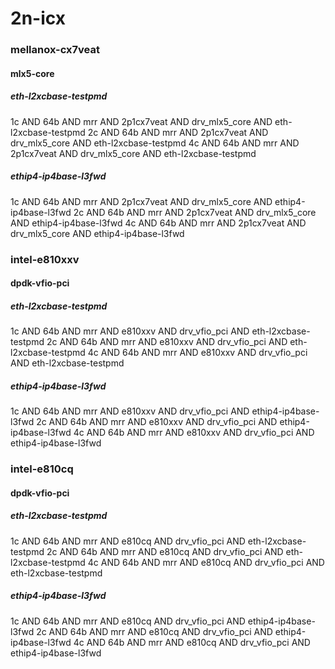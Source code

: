 # 2n-icx
### mellanox-cx7veat
#### mlx5-core
##### eth-l2xcbase-testpmd
1c AND 64b AND mrr AND 2p1cx7veat AND drv_mlx5_core AND eth-l2xcbase-testpmd
2c AND 64b AND mrr AND 2p1cx7veat AND drv_mlx5_core AND eth-l2xcbase-testpmd
4c AND 64b AND mrr AND 2p1cx7veat AND drv_mlx5_core AND eth-l2xcbase-testpmd
##### ethip4-ip4base-l3fwd
1c AND 64b AND mrr AND 2p1cx7veat AND drv_mlx5_core AND ethip4-ip4base-l3fwd
2c AND 64b AND mrr AND 2p1cx7veat AND drv_mlx5_core AND ethip4-ip4base-l3fwd
4c AND 64b AND mrr AND 2p1cx7veat AND drv_mlx5_core AND ethip4-ip4base-l3fwd
### intel-e810xxv
#### dpdk-vfio-pci
##### eth-l2xcbase-testpmd
1c AND 64b AND mrr AND e810xxv AND drv_vfio_pci AND eth-l2xcbase-testpmd
2c AND 64b AND mrr AND e810xxv AND drv_vfio_pci AND eth-l2xcbase-testpmd
4c AND 64b AND mrr AND e810xxv AND drv_vfio_pci AND eth-l2xcbase-testpmd
##### ethip4-ip4base-l3fwd
1c AND 64b AND mrr AND e810xxv AND drv_vfio_pci AND ethip4-ip4base-l3fwd
2c AND 64b AND mrr AND e810xxv AND drv_vfio_pci AND ethip4-ip4base-l3fwd
4c AND 64b AND mrr AND e810xxv AND drv_vfio_pci AND ethip4-ip4base-l3fwd
### intel-e810cq
#### dpdk-vfio-pci
##### eth-l2xcbase-testpmd
1c AND 64b AND mrr AND e810cq AND drv_vfio_pci AND eth-l2xcbase-testpmd
2c AND 64b AND mrr AND e810cq AND drv_vfio_pci AND eth-l2xcbase-testpmd
4c AND 64b AND mrr AND e810cq AND drv_vfio_pci AND eth-l2xcbase-testpmd
##### ethip4-ip4base-l3fwd
1c AND 64b AND mrr AND e810cq AND drv_vfio_pci AND ethip4-ip4base-l3fwd
2c AND 64b AND mrr AND e810cq AND drv_vfio_pci AND ethip4-ip4base-l3fwd
4c AND 64b AND mrr AND e810cq AND drv_vfio_pci AND ethip4-ip4base-l3fwd